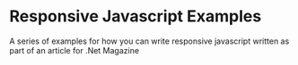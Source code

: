 Responsive Javascript Examples
==============================

A series of examples for how you can write responsive javascript written as part of an article for .Net Magazine
